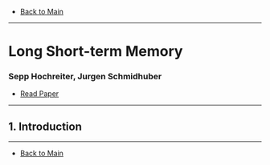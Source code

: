 * [Back to Main](../../README.md)
---

# Long Short-term Memory
### Sepp Hochreiter, Jurgen Schmidhuber
* [Read Paper](../paper_pdfs/231109%20lstm.pdf)

---
## 1. Introduction


---
* [Back to Main](../../README.md)